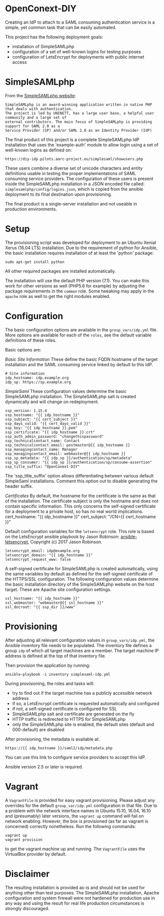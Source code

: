# OpenConext-DIY
Creating an IdP to attach to a SAML consuming authentication service is a simple, yet
common task that can be easily automated.

This project has the following deployment goals:
- installation of SimpleSAMLphp
- configuration of a set of well-known logins for testing purposes
- configuration of LetsEncrypt for deployments with public internet access


SimpleSAMLphp
=============
From the [SimpleSAMLphp website](https://simplesamlphp.org/):

    SimpleSAMLphp is an award-winning application written in native PHP that deals with authentication.
    The project is led by UNINETT, has a large user base, a helpful user community and a large set of
    external contributors. The main focus of SimpleSAMLphp is providing support for SAML 2.0 as a
    Service Provider (SP) and/or SAML 2.0 as an Identity Provider (IdP)

The final product of this project is a complete SimpleSAMLphp IdP installation that uses the
'example-auth' module to allow login using a set of well-known logins as defined on:

    https://diy-idp.pilots.aarc-project.eu/simplesaml/showusers.php

These users combine a diverse set of unicode characters and entity definitions usable in testing the
proper implementations of SAML consuming service providers. The configuration of these users is
present inside the SimpleSAMLphp installation in a JSON encoded file called: `simplesamlphp/config/logins.json`,
which is copied from the ansible deployment to its final destination upon provisioning.

The final product is a single-server installation and not useable in production environments.

Setup
=====
The provisioning script was developed for deployment to an Ubuntu Xenial Xerus (16.04 LTS)
installation. Due to the requirement of python for Ansible, the basic installation requires
installation of at least the 'python' package:

    sudo apt-get install python

All other required packages are installed automatically.

The installation will use the default PHP version (7.1). You can make this work for other versions
as well (PHP5.6 for example) by adjusting the package requirements in the `common` role. Some tweaking
may apply in the `apache` role as well to get the right modules enabled.

Configuration
=============
The basic configuration options are available in the `group_vars/idp.yml` file. More options are
available for each of the `roles`, see the default variable definitions of these roles.

Basic options are:

*Basic Site Information*
These define the basic FQDN hostname of the target installation and the SAML consuming service linked
by default to this IdP.

    # Site information
    idp_hostname: idp.example.org
    idp_sp: https://sp.example.org


*SimpleSaml*
These configuration values determine the basic SimpleSAMLphp installation. The SimpleSAMLphp salt is created
dynamically and will change on redeployment.

    ssp_version: 1.15.4
    ssp_hostname: "{{ idp_hostname }}"
    ssp_subject: "{{ cert_subject }}"
    ssp_days_valid: "{{ cert_days_valid }}"
    ssp_key: "{{ idp_hostname }}.pem"
    ssp_certificate: "{{ idp_hostname }}.crt"
    ssp_auth_admin_password: "changethispassword"
    ssp_technicalcontact_name: Contact
    ssp_technicalcontact_email: postmaster@{{ idp_hostname }}
    ssp_managingcontact_name: Manager
    ssp_managingcontact_email: webmaster@{{ idp_hostname }}
    ssp_sp_metadata: "{{ idp_sp }}/authentication/sp/metadata"
    ssp_sp_consumer: "{{ idp_sp }}/authentication/sp/consume-assertion"
    ssp_title_suffix: "OpenConext-DIY"
    
The 'ssp_title_suffix' option allows differentiating between various default SimpleSaml installations. Comment
this option out to disable generating the header suffix.

*Certificates*
By default, the hostname for the certificate is the same as that of the installation. The certificate subject
is only the hostname and does not contain specific information. This only concerns the self-signed certificate
for a deployment to a private host, so has no real world implications.
    cert_hostname: "{{ idp_hostname }}"
    cert_subject: "/CN={{ cert_hostname }}"


Default configuration variables for the `letsencrypt` role. This role is based on the LetsEncrypt ansible
playbook by Jason Robinson: [ansible-letsencrypt](https://github.com/jaywink/ansible-letsencrypt),
Copyright (c) 2017 Jason Robinson.

    letsencrypt_email: idp@example.org
    letsencrypt_domain: "{{ idp_hostname }}"
    letsencrypt_request_www: false

A self-signed certificate for SimpleSAMLphp is created automatically, using the same variables by default as
defined for the self-signed certificate of the HTTPS/SSL configuration.
The following configuration values determine the basic installation directory of the SimpleSAMLphp website on
the host target. These are Apache site configuration settings.

    ssl_hostname: "{{ idp_hostname }}"
    ssl_webmaster: "webmaster@{{ ssl_hostname }}"
    ssl_docroot: "{{ ssp_dir }}/www"


Provisioning
============
After adjusting all relevant configuration values in `group_vars/idp.yml`, the Ansible inventory file needs to
be populated. The inventory file defines a group `idp` of which all target machines are a member. The target
machine IP address is defined at the top of that inventory file.

Then provision the application by running:

    ansible-playbook -i inventory simplesaml-idp.yml

During provisioning, the roles and tasks will:
- try to find out if the target machine has a publicly accessible network address
- if so, a LetsEncrypt certificate is requested automatically and configured
- if not, a self-signed certificate is configured for SSL
- SimpleSAMLphp salt and certificate are generated on the fly
- HTTP traffic is redirected to HTTPS for SimpleSAMLphp
- only the SimpleSAMLphp site is enabled, the default sites (default and 000-default) are disabled

After provisioning, the metadata is available at:

    https://{{ idp_hostname }}/saml2/idp/metadata.php

You can use this link to configure service providers to accept this IdP.

Ansible version 2.5 or later is required.

Vagrant
=======
A `VagrantFile` is provided for easy vagrant provisioning. Please adjust any overrides for the default
`group_var/idp.yml` configuration in that file. Due to a problem with the network interface
names in Ubuntu 15.10, 16.04, 16.10 and (presumably) later versions, the `vagrant up` command will fail
on network enabling. However, the box is provisioned (as far as vagrant is concerned) correctly
nonetheless. Run the following commands:

    vagrant up
    vagrant provision

to get the vagrant machine up and running. The `VagrantFile` uses the VirtualBox provider by default.

Disclaimer
==========
The resulting installation is provided as-is and should not be used for anything other than test purposes.
The SimpleSAMLphp installation, Apache configuration and system firewall were not hardened for production
use in any way and using the result for real life production circumstances is strongly discouraged.
